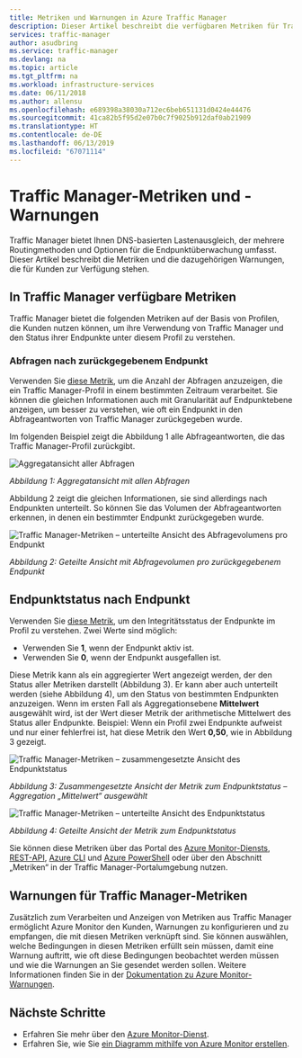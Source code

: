 ```yaml
---
title: Metriken und Warnungen in Azure Traffic Manager
description: Dieser Artikel beschreibt die verfügbaren Metriken für Traffic Manager in Azure.
services: traffic-manager
author: asudbring
ms.service: traffic-manager
ms.devlang: na
ms.topic: article
ms.tgt_pltfrm: na
ms.workload: infrastructure-services
ms.date: 06/11/2018
ms.author: allensu
ms.openlocfilehash: e689398a38030a712ec6beb651131d0424e44476
ms.sourcegitcommit: 41ca82b5f95d2e07b0c7f9025b912daf0ab21909
ms.translationtype: HT
ms.contentlocale: de-DE
ms.lasthandoff: 06/13/2019
ms.locfileid: "67071114"
---
```

# <a name="traffic-manager-metrics-and-alerts"></a>Traffic Manager-Metriken und -Warnungen

Traffic Manager bietet Ihnen DNS-basierten Lastenausgleich, der mehrere Routingmethoden und Optionen für die Endpunktüberwachung umfasst. Dieser Artikel beschreibt die Metriken und die dazugehörigen Warnungen, die für Kunden zur Verfügung stehen. 

## <a name="metrics-available-in-traffic-manager"></a>In Traffic Manager verfügbare Metriken 

Traffic Manager bietet die folgenden Metriken auf der Basis von Profilen, die Kunden nutzen können, um ihre Verwendung von Traffic Manager und den Status ihrer Endpunkte unter diesem Profil zu verstehen.  

### <a name="queries-by-endpoint-returned"></a>Abfragen nach zurückgegebenem Endpunkt
Verwenden Sie [diese Metrik](../azure-monitor/platform/metrics-supported.md), um die Anzahl der Abfragen anzuzeigen, die ein Traffic Manager-Profil in einem bestimmten Zeitraum verarbeitet. Sie können die gleichen Informationen auch mit Granularität auf Endpunktebene anzeigen, um besser zu verstehen, wie oft ein Endpunkt in den Abfrageantworten von Traffic Manager zurückgegeben wurde.

Im folgenden Beispiel zeigt die Abbildung 1 alle Abfrageantworten, die das Traffic Manager-Profil zurückgibt. 

  
![Aggregatansicht aller Abfragen](./media/traffic-manager-metrics-alerts/traffic-manager-metrics-queries-aggregate-view.png)

*Abbildung 1: Aggregatansicht mit allen Abfragen*
  
Abbildung 2 zeigt die gleichen Informationen, sie sind allerdings nach Endpunkten unterteilt. So können Sie das Volumen der Abfrageantworten erkennen, in denen ein bestimmter Endpunkt zurückgegeben wurde.

![Traffic Manager-Metriken – unterteilte Ansicht des Abfragevolumens pro Endpunkt](./media/traffic-manager-metrics-alerts/traffic-manager-metrics-query-volume-per-endpoint.png)

*Abbildung 2: Geteilte Ansicht mit Abfragevolumen pro zurückgegebenem Endpunkt*

## <a name="endpoint-status-by-endpoint"></a>Endpunktstatus nach Endpunkt
Verwenden Sie [diese Metrik](../azure-monitor/platform/metrics-supported.md#microsoftnetworktrafficmanagerprofiles), um den Integritätsstatus der Endpunkte im Profil zu verstehen. Zwei Werte sind möglich:
 - Verwenden Sie **1**, wenn der Endpunkt aktiv ist.
 - Verwenden Sie **0**, wenn der Endpunkt ausgefallen ist.

Diese Metrik kann als ein aggregierter Wert angezeigt werden, der den Status aller Metriken darstellt (Abbildung 3). Er kann aber auch unterteilt werden (siehe Abbildung 4), um den Status von bestimmten Endpunkten anzuzeigen. Wenn im ersten Fall als Aggregationsebene **Mittelwert** ausgewählt wird, ist der Wert dieser Metrik der arithmetische Mittelwert des Status aller Endpunkte. Beispiel: Wenn ein Profil zwei Endpunkte aufweist und nur einer fehlerfrei ist, hat diese Metrik den Wert **0,50**, wie in Abbildung 3 gezeigt. 


![Traffic Manager-Metriken – zusammengesetzte Ansicht des Endpunktstatus](./media/traffic-manager-metrics-alerts/traffic-manager-metrics-endpoint-status-composite-view.png)

*Abbildung 3: Zusammengesetzte Ansicht der Metrik zum Endpunktstatus – Aggregation „Mittelwert“ ausgewählt*


![Traffic Manager-Metriken – unterteilte Ansicht des Endpunktstatus](./media/traffic-manager-metrics-alerts/traffic-manager-metrics-endpoint-status-split-view.png)

*Abbildung 4: Geteilte Ansicht der Metrik zum Endpunktstatus*

Sie können diese Metriken über das Portal des [Azure Monitor-Diensts](../azure-monitor/platform/metrics-supported.md), [REST-API](https://docs.microsoft.com/rest/api/monitor/), [Azure CLI](https://docs.microsoft.com/cli/azure/monitor) und [Azure PowerShell](https://docs.microsoft.com/powershell/module/az.applicationinsights) oder über den Abschnitt „Metriken“ in der Traffic Manager-Portalumgebung nutzen.

## <a name="alerts-on-traffic-manager-metrics"></a>Warnungen für Traffic Manager-Metriken
Zusätzlich zum Verarbeiten und Anzeigen von Metriken aus Traffic Manager ermöglicht Azure Monitor den Kunden, Warnungen zu konfigurieren und zu empfangen, die mit diesen Metriken verknüpft sind. Sie können auswählen, welche Bedingungen in diesen Metriken erfüllt sein müssen, damit eine Warnung auftritt, wie oft diese Bedingungen beobachtet werden müssen und wie die Warnungen an Sie gesendet werden sollen. Weitere Informationen finden Sie in der [Dokumentation zu Azure Monitor-Warnungen](../monitoring-and-diagnostics/monitor-alerts-unified-usage.md).

## <a name="next-steps"></a>Nächste Schritte
- Erfahren Sie mehr über den [Azure Monitor-Dienst](../azure-monitor/platform/metrics-supported.md).
- Erfahren Sie, wie Sie [ein Diagramm mithilfe von Azure Monitor erstellen](../azure-monitor/platform/metrics-getting-started.md#create-your-first-metric-chart).
